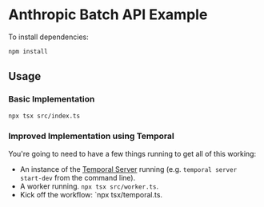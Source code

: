 # Anthropic Batch API Example

To install dependencies:

```bash
npm install
```

## Usage

### Basic Implementation

```bash
npx tsx src/index.ts
```

### Improved Implementation using Temporal

You're going to need to have a few things running to get all of this working:

- An instance of the [Temporal Server](https://temporal.io/setup/install-temporal-cli) running (e.g. `temporal server start-dev` from the command line).
- A worker running. `npx tsx src/worker.ts`.
- Kick off the workflow: `npx tsx/temporal.ts.
